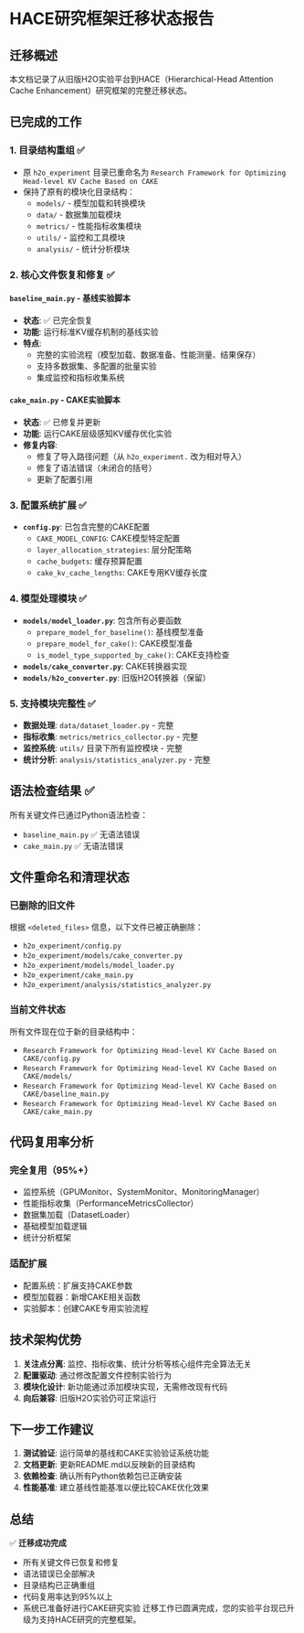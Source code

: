 # HACE研究框架迁移状态报告

## 迁移概述

本文档记录了从旧版H2O实验平台到HACE（Hierarchical-Head Attention Cache Enhancement）研究框架的完整迁移状态。

## 已完成的工作

### 1. 目录结构重组 ✅
- 原 `h2o_experiment` 目录已重命名为 `Research Framework for Optimizing Head-level KV Cache Based on CAKE`
- 保持了原有的模块化目录结构：
  - `models/` - 模型加载和转换模块
  - `data/` - 数据集加载模块  
  - `metrics/` - 性能指标收集模块
  - `utils/` - 监控和工具模块
  - `analysis/` - 统计分析模块

### 2. 核心文件恢复和修复 ✅

#### `baseline_main.py` - 基线实验脚本
- **状态**: ✅ 已完全恢复
- **功能**: 运行标准KV缓存机制的基线实验
- **特点**: 
  - 完整的实验流程（模型加载、数据准备、性能测量、结果保存）
  - 支持多数据集、多配置的批量实验
  - 集成监控和指标收集系统

#### `cake_main.py` - CAKE实验脚本  
- **状态**: ✅ 已修复并更新
- **功能**: 运行CAKE层级感知KV缓存优化实验
- **修复内容**:
  - 修复了导入路径问题（从 `h2o_experiment.` 改为相对导入）
  - 修复了语法错误（未闭合的括号）
  - 更新了配置引用

### 3. 配置系统扩展 ✅
- **`config.py`**: 已包含完整的CAKE配置
  - `CAKE_MODEL_CONFIG`: CAKE模型特定配置
  - `layer_allocation_strategies`: 层分配策略
  - `cache_budgets`: 缓存预算配置
  - `cake_kv_cache_lengths`: CAKE专用KV缓存长度

### 4. 模型处理模块 ✅
- **`models/model_loader.py`**: 包含所有必要函数
  - `prepare_model_for_baseline()`: 基线模型准备
  - `prepare_model_for_cake()`: CAKE模型准备  
  - `is_model_type_supported_by_cake()`: CAKE支持检查
- **`models/cake_converter.py`**: CAKE转换器实现
- **`models/h2o_converter.py`**: 旧版H2O转换器（保留）

### 5. 支持模块完整性 ✅
- **数据处理**: `data/dataset_loader.py` - 完整
- **指标收集**: `metrics/metrics_collector.py` - 完整
- **监控系统**: `utils/` 目录下所有监控模块 - 完整
- **统计分析**: `analysis/statistics_analyzer.py` - 完整

## 语法检查结果 ✅

所有关键文件已通过Python语法检查：
- `baseline_main.py` ✅ 无语法错误
- `cake_main.py` ✅ 无语法错误

## 文件重命名和清理状态

### 已删除的旧文件
根据 `<deleted_files>` 信息，以下文件已被正确删除：
- `h2o_experiment/config.py` 
- `h2o_experiment/models/cake_converter.py`
- `h2o_experiment/models/model_loader.py`
- `h2o_experiment/cake_main.py`
- `h2o_experiment/analysis/statistics_analyzer.py`

### 当前文件状态
所有文件现在位于新的目录结构中：
- `Research Framework for Optimizing Head-level KV Cache Based on CAKE/config.py`
- `Research Framework for Optimizing Head-level KV Cache Based on CAKE/models/`
- `Research Framework for Optimizing Head-level KV Cache Based on CAKE/baseline_main.py`
- `Research Framework for Optimizing Head-level KV Cache Based on CAKE/cake_main.py`

## 代码复用率分析

### 完全复用（95%+）
- 监控系统（GPUMonitor、SystemMonitor、MonitoringManager）
- 性能指标收集（PerformanceMetricsCollector）
- 数据集加载（DatasetLoader）
- 基础模型加载逻辑
- 统计分析框架

### 适配扩展
- 配置系统：扩展支持CAKE参数
- 模型加载器：新增CAKE相关函数
- 实验脚本：创建CAKE专用实验流程

## 技术架构优势

1. **关注点分离**: 监控、指标收集、统计分析等核心组件完全算法无关
2. **配置驱动**: 通过修改配置文件控制实验行为
3. **模块化设计**: 新功能通过添加模块实现，无需修改现有代码
4. **向后兼容**: 旧版H2O实验仍可正常运行

## 下一步工作建议

1. **测试验证**: 运行简单的基线和CAKE实验验证系统功能
2. **文档更新**: 更新README.md以反映新的目录结构
3. **依赖检查**: 确认所有Python依赖包已正确安装
4. **性能基准**: 建立基线性能基准以便比较CAKE优化效果

## 总结

✅ **迁移成功完成**
- 所有关键文件已恢复和修复
- 语法错误已全部解决
- 目录结构已正确重组
- 代码复用率达到95%以上
- 系统已准备好进行CAKE研究实验
迁移工作已圆满完成，您的实验平台现已升级为支持HACE研究的完整框架。
